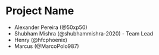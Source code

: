 # Project Name
- Alexander Pereira (@50xp50)
- Shubham Mishra (@shubhammishra-2020) - Team Lead
- Henry (@hfcphoenix)
- Marcus (@MarcoPolo987)
